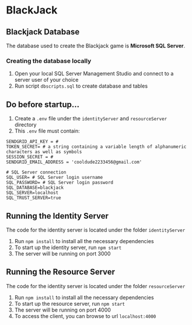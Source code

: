 # BlackJack

## Blackjack Database
The database used to create the Blackjack game is **Microsoft SQL Server**.
### Creating the database locally
1. Open your local SQL Server Management Studio and connect to a server user of your choice
2. Run script `dbscripts.sql` to create database and tables

## Do before startup...
1. Create a `.env` file under the `identityServer` and `resourceServer` directory
2. This `.env` file must contain:
```
SENDGRID_API_KEY = # 
TOKEN_SECRET= # a string containing a variable length of alphanumeric characters as well as symbols
SESSION_SECRET = #
SENDGRID_EMAIL_ADDRESS = 'cooldude2233456@gmail.com'

# SQL Server connection
SQL_USER= # SQL Server login username
SQL_PASSWORD= # SQL Server login password
SQL_DATABASE=blackjack
SQL_SERVER=localhost
SQL_TRUST_SERVER=true
```

## Running the Identity Server
The code for the identity server is located under the folder `identityServer`
1. Run `npm install` to install all the necessary dependencies
2. To start up the identity server, run `npm start`
3. The server will be running on port 3000

## Running the Resource Server
The code for the identity server is located under the folder `resourceServer`
1. Run `npm install` to install all the necessary dependencies
2. To start up the resource server, run `npm start`
3. The server will be running on port 4000
4. To access the client, you can browse to url `localhost:4000`